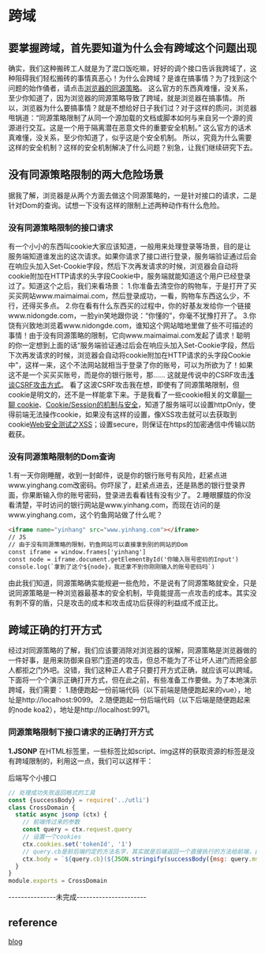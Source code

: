# 跨域

## 要掌握跨域，首先要知道为什么会有跨域这个问题出现

确实，我们这种搬砖工人就是为了混口饭吃嘛，好好的调个接口告诉我跨域了，这种阻碍我们轻松搬砖的事情真恶心！为什么会跨域？是谁在搞事情？为了找到这个问题的始作俑者，请点击[浏览器的同源策略](https://developer.mozilla.org/zh-CN/docs/Web/Security/Same-origin_policy)。
这么官方的东西真难懂，没关系，至少你知道了，因为浏览器的同源策略导致了跨域，就是浏览器在搞事情。
所以，浏览器为什么要搞事情？就是不想给好日子我们过？对于这样的质问，浏览器甩锅道：“同源策略限制了从同一个源加载的文档或脚本如何与来自另一个源的资源进行交互。这是一个用于隔离潜在恶意文件的重要安全机制。”
这么官方的话术真难懂，没关系，至少你知道了，似乎这是个安全机制。
所以，究竟为什么需要这样的安全机制？这样的安全机制解决了什么问题？别急，让我们继续研究下去。

## 没有同源策略限制的两大危险场景

据我了解，浏览器是从两个方面去做这个同源策略的，一是针对接口的请求，二是针对Dom的查询。试想一下没有这样的限制上述两种动作有什么危险。

### 没有同源策略限制的接口请求

有一个小小的东西叫cookie大家应该知道，一般用来处理登录等场景，目的是让服务端知道谁发出的这次请求。如果你请求了接口进行登录，服务端验证通过后会在响应头加入Set-Cookie字段，然后下次再发请求的时候，浏览器会自动将cookie附加在HTTP请求的头字段Cookie中，服务端就能知道这个用户已经登录过了。知道这个之后，我们来看场景：
1.你准备去清空你的购物车，于是打开了买买买网站www.maimaimai.com，然后登录成功，一看，购物车东西这么少，不行，还得买多点。
2.你在看有什么东西买的过程中，你的好基友发给你一个链接www.nidongde.com，一脸yin笑地跟你说：“你懂的”，你毫不犹豫打开了。
3.你饶有兴致地浏览着www.nidongde.com，谁知这个网站暗地里做了些不可描述的事情！由于没有同源策略的限制，它向www.maimaimai.com发起了请求！聪明的你一定想到上面的话“服务端验证通过后会在响应头加入Set-Cookie字段，然后下次再发请求的时候，浏览器会自动将cookie附加在HTTP请求的头字段Cookie中”，这样一来，这个不法网站就相当于登录了你的账号，可以为所欲为了！如果这不是一个买买买账号，而是你的银行账号，那……
这就是传说中的CSRF攻击[浅谈CSRF攻击方式](https://link.segmentfault.com/?enc=EeTsGggCn8NOGTqHA9ADTg%3D%3D.jPOydSjtXBGhPCfgl0jImr%2BHuFz1Dgw8GfUD2n46jI9XBxiZoeEbGD5ihEvsF20CTDPxseJrGyxcaQiCbiSCyg%3D%3D)。
看了这波CSRF攻击我在想，即使有了同源策略限制，但cookie是明文的，还不是一样能拿下来。于是我看了一些cookie相关的文章[聊一聊 cookie](https://segmentfault.com/a/1190000004556040#articleHeader6)、[Cookie/Session的机制与安全](https://link.segmentfault.com/?enc=7SvZvkpZLHIIIVFgshYgqA%3D%3D.uBt4GXqNOPp8qhSybxoRHbDUkirzmFBKtW%2BQNzWw9tofgew4mQyli4KVN1%2F2lxv9H3XcVFz1bAst66Wglvl%2BHA%3D%3D)，知道了服务端可以设置httpOnly，使得前端无法操作cookie，如果没有这样的设置，像XSS攻击就可以去获取到cookie[Web安全测试之XSS](https://link.segmentfault.com/?enc=qPS03aJqGvkzx6fHCosklQ%3D%3D.ZiG81yvObB1%2FBgMUvoPtWX4qH2HFvcPQ87dsLdv%2F9ylB37SH%2FIwOgrXgouvHsdbRhdotksTBKHp4Ljkq%2BhajWOvQMHCyTsJuLoPI1gufiiE%3D)；设置secure，则保证在https的加密通信中传输以防截获。

### 没有同源策略限制的Dom查询

1.有一天你刚睡醒，收到一封邮件，说是你的银行账号有风险，赶紧点进www.yinghang.com改密码。你吓尿了，赶紧点进去，还是熟悉的银行登录界面，你果断输入你的账号密码，登录进去看看钱有没有少了。
2.睡眼朦胧的你没看清楚，平时访问的银行网站是www.yinhang.com，而现在访问的是www.yinghang.com，这个钓鱼网站做了什么呢？

```html
<iframe name="yinhang" src="www.yinhang.com"></iframe>
// JS
// 由于没有同源策略的限制，钓鱼网站可以直接拿到别的网站的Dom
const iframe = window.frames['yinhang']
const node = iframe.document.getElementById('你输入账号密码的Input')
console.log(`拿到了这个${node}，我还拿不到你刚刚输入的账号密码吗`)
```

由此我们知道，同源策略确实能规避一些危险，不是说有了同源策略就安全，只是说同源策略是一种浏览器最基本的安全机制，毕竟能提高一点攻击的成本。其实没有刺不穿的盾，只是攻击的成本和攻击成功后获得的利益成不成正比。

## 跨域正确的打开方式

经过对同源策略的了解，我们应该要消除对浏览器的误解，同源策略是浏览器做的一件好事，是用来防御来自邪门歪道的攻击，但总不能为了不让坏人进门而把全部人都拒之门外吧。没错，我们这种正人君子只要打开方式正确，就应该可以跨域。
下面将一个个演示正确打开方式，但在此之前，有些准备工作要做。为了本地演示跨域，我们需要：
1.随便跑起一份前端代码（以下前端是随便跑起来的vue），地址是http://localhost:9099。
2.随便跑起一份后端代码（以下后端是随便跑起来的node koa2），地址是http://localhost:9971。

### 同源策略限制下接口请求的正确打开方式

**1.JSONP**
在HTML标签里，一些标签比如script、img这样的获取资源的标签是没有跨域限制的，利用这一点，我们可以这样干：

后端写个小接口

```javascript
// 处理成功失败返回格式的工具
const {successBody} = require('../utli')
class CrossDomain {
  static async jsonp (ctx) {
    // 前端传过来的参数
    const query = ctx.request.query
    // 设置一个cookies
    ctx.cookies.set('tokenId', '1')
    // query.cb是前后端约定的方法名字，其实就是后端返回一个直接执行的方法给前端，由于前端是用script标签发起的请求，所以返回了这个方法后相当于立马执行，并且把要返回的数据放在方法的参数里。
    ctx.body = `${query.cb}(${JSON.stringify(successBody({msg: query.msg}, 'success'))})`
  }
}
module.exports = CrossDomain
```

---------------未完成----------------------


## reference

[blog](https://segmentfault.com/a/1190000015597029)